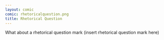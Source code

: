 ```yaml
---
layout: comic
comic: rhetoricalquestion.png
title: Rhetorical Question
---
```


What about a rhetorical question mark (insert rhetorical question mark here)